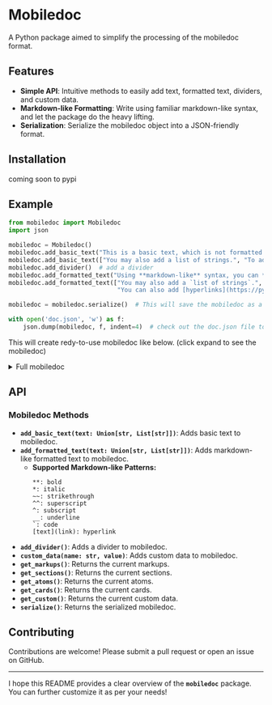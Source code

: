 # **Mobiledoc**

A Python package aimed to simplify the processing of the mobiledoc format.

## **Features**

- **Simple API**: Intuitive methods to easily add text, formatted text, dividers, and custom data.
- **Markdown-like Formatting**: Write using familiar markdown-like syntax, and let the package do the heavy lifting.
- **Serialization**: Serialize the mobiledoc object into a JSON-friendly format.

## **Installation**

coming soon to pypi

## **Example**

```python
from mobiledoc import Mobiledoc
import json

mobiledoc = Mobiledoc()
mobiledoc.add_basic_text("This is a basic text, which is not formatted.")
mobiledoc.add_basic_text(["You may also add a list of strings.", "To add multiple paragraphs."])
mobiledoc.add_divider()  # add a divider
mobiledoc.add_formatted_text("Using **markdown-like** syntax, you can *format* the text.")
mobiledoc.add_formatted_text(["You may also add a `list of strings`.", "To ^add^ ^^multiple^^ paragraphs.",
                              "You can also add [hyperlinks](https://python.org)."])

mobiledoc = mobiledoc.serialize()  # This will save the mobiledoc as a dictionary

with open('doc.json', 'w') as f:
    json.dump(mobiledoc, f, indent=4)  # check out the doc.json file to see the mobiledoc just created!

```
This will create redy-to-use mobiledoc like below. (click expand to see the mobiledoc)
<details>
<summary>Full mobiledoc</summary>
```json
{
    "version": "0.3.2",
    "markups": [
        ["b"],
        ["i"],
        ["code"],
        ["sub"],
        ["sup"],
        ["a", ["href", "https://python.org"]]
    ],
    "atoms": [],
    "cards": [
        ["hr", {}]
    ],
    "sections": [
        [1, "p", [
            [0, [], 0, "This is a basic text, which is not formatted."]
        ]],
        [1, "p", [
            [0, [], 0, "You may also add a list of strings."]
        ]],
        [1, "p", [
            [0, [], 0, "To add multiple paragraphs."]
        ]],
        [10, 0],
        [1, "p", [
            [0, [], 0, "Using "],
            [0, [0], 1, "markdown-like"],
            [0, [], 0, " syntax, you can "],
            [0, [1], 1, "format"],
            [0, [], 0, " the text."]
        ]],
        [1, "p", [
            [0, [], 0, "You may also add a "],
            [0, [2], 1, "list of strings"],
            [0, [], 0, "."]
        ]],
        [1, "p", [
            [0, [], 0, "To "],
            [0, [3], 1, "add"],
            [0, [], 0, " "],
            [0, [4], 1, "multiple"],
            [0, [], 0, " paragraphs."]
        ]],
        [1, "p", [
            [0, [], 0, "You can also add "],
            [0, [5], 1, "hyperlinks"],
            [0, [], 0, "."]
        ]]
    ]
}
```
</details>

## **API**

### **Mobiledoc Methods**

- **`add_basic_text(text: Union[str, List[str]])`**: Adds basic text to mobiledoc.
- **`add_formatted_text(text: Union[str, List[str]])`**: Adds markdown-like formatted text to mobiledoc.
  - **Supported Markdown-like Patterns:**
    ```
    **: bold
    *: italic
    ~~: strikethrough
    ^^: superscript
    ^: subscript
    __: underline
    `: code
    [text](link): hyperlink
    ```
- **`add_divider()`**: Adds a divider to mobiledoc.
- **`custom_data(name: str, value)`**: Adds custom data to mobiledoc.
- **`get_markups()`**: Returns the current markups.
- **`get_sections()`**: Returns the current sections.
- **`get_atoms()`**: Returns the current atoms.
- **`get_cards()`**: Returns the current cards.
- **`get_custom()`**: Returns the current custom data.
- **`serialize()`**: Returns the serialized mobiledoc.

## **Contributing**

Contributions are welcome! Please submit a pull request or open an issue on GitHub.

---

I hope this README provides a clear overview of the **`mobiledoc`** package. You can further customize it as per your needs!
